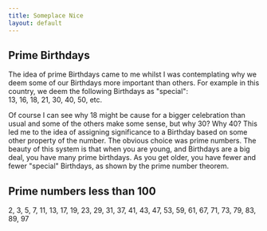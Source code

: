 ```yaml
---
title: Someplace Nice
layout: default
---
```


## Prime Birthdays
The idea of prime Birthdays came to me whilst I was contemplating why we deem some of our Birthdays more important than others. For example in this country, we deem the following Birthdays as "special":  
13, 16, 18, 21, 30, 40, 50, etc. 

Of course I can see why 18 might be cause for a bigger celebration than usual and some of the others make some sense, but why 30? Why 40? This led me to the idea of assigning significance to a Birthday based on some other property of the number. The obvious choice was prime numbers. The beauty of this system is that when you are young, and Birthdays are a big deal, you have many prime birthdays. As you get older, you have fewer and fewer "special" Birthdays, as shown by the prime number theorem.

## Prime numbers less than 100

2, 3, 5, 7, 11, 13, 17, 19, 23, 29, 31, 37, 41, 43, 47, 53, 59, 61, 67, 71, 73, 79, 83, 89, 97
